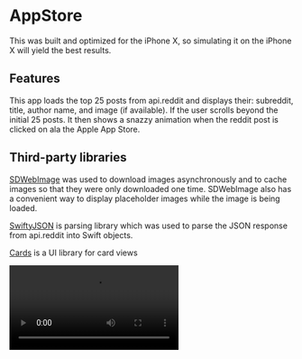 # AppStore

This was built and optimized for the iPhone X, so simulating it on the iPhone X will yield the best results. 

## Features

This app loads the top 25 posts from api.reddit and displays their: subreddit, title, author name, and image (if available). If the user scrolls beyond the initial 25 posts. It then shows a snazzy animation when the reddit post is clicked on ala the Apple App Store.

## Third-party libraries

[SDWebImage](https://github.com/rs/SDWebImage) was used to download images asynchronously and to cache images so that they were only downloaded one time. SDWebImage also has a convenient way to display placeholder images while the image is being loaded.

[SwiftyJSON](https://github.com/SwiftyJSON/SwiftyJSON) is parsing library which was used to parse the JSON response from api.reddit into Swift objects.

[Cards](https://github.com/PaoloCuscela/Cards) is a UI library for card views



![Demo GIF](AirCam.mov)

